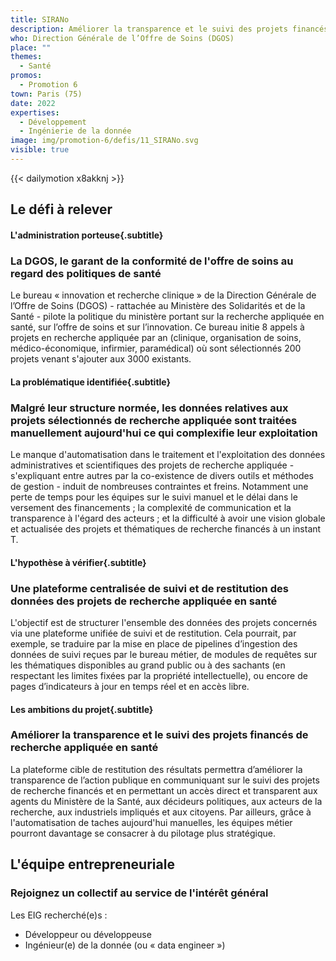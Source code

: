 ```yaml
---
title: SIRANo
description: Améliorer la transparence et le suivi des projets financés de recherche appliquée en santé 
who: Direction Générale de l’Offre de Soins (DGOS)
place: ""
themes:
  - Santé
promos:
  - Promotion 6
town: Paris (75)
date: 2022
expertises:
  - Développement
  - Ingénierie de la donnée
image: img/promotion-6/defis/11_SIRANo.svg
visible: true
---
```


{{< dailymotion x8akknj >}}

## Le défi à relever

#### L'administration porteuse{.subtitle}
### La DGOS, le garant de la conformité de l'offre de soins au regard des politiques de santé
Le bureau « innovation et recherche clinique » de la Direction Générale de l’Offre de Soins (DGOS) - rattachée au Ministère des Solidarités et de la Santé - pilote la politique du ministère portant sur la recherche appliquée en santé, sur l’offre de soins et sur l’innovation.
Ce bureau initie 8 appels à projets en recherche appliquée par an (clinique, organisation de soins, médico-économique, infirmier, paramédical) où sont sélectionnés 200 projets venant s'ajouter aux 3000 existants.

#### La problématique identifiée{.subtitle}
### Malgré leur structure normée, les données relatives aux projets sélectionnés de recherche appliquée sont traitées manuellement aujourd'hui ce qui complexifie leur exploitation
Le manque d'automatisation dans le traitement et l'exploitation des données administratives et scientifiques des projets de recherche appliquée - s'expliquant entre autres par la co-existence de divers outils et méthodes de gestion - induit de nombreuses contraintes et freins. Notamment une perte de temps pour les équipes sur le suivi manuel et le délai dans le versement des financements ; la complexité de communication et la transparence à l'égard des acteurs ; et la difficulté à avoir une vision globale et actualisée des projets et thématiques de recherche financés à un instant T.

#### L'hypothèse à vérifier{.subtitle}
### Une plateforme centralisée de suivi et de restitution des données des projets de recherche appliquée en santé
L'objectif est de structurer l'ensemble des données des projets concernés via une plateforme unifiée de suivi et de restitution.
Cela pourrait, par exemple, se traduire par la mise en place de pipelines d’ingestion des données de suivi reçues par le bureau métier, de modules de requêtes sur les thématiques disponibles au grand public ou à des sachants (en respectant les limites fixées par la propriété intellectuelle), ou encore de pages d’indicateurs à jour en temps réel et en accès libre.

#### Les ambitions du projet{.subtitle}
### Améliorer la transparence et le suivi des projets financés de recherche appliquée en santé
La plateforme cible de restitution des résultats permettra d’améliorer la transparence de l’action publique en communiquant sur le suivi des projets de recherche financés et en permettant un accès direct et transparent aux agents du Ministère de la Santé, aux décideurs politiques, aux acteurs de la recherche, aux industriels impliqués et aux citoyens.
Par ailleurs, grâce à l'automatisation de taches aujourd'hui manuelles, les équipes métier pourront davantage se consacrer à du pilotage plus stratégique.

## L'équipe entrepreneuriale
### Rejoignez un collectif au service de l'intérêt général

Les EIG recherché(e)s :
* Développeur ou développeuse
* Ingénieur(e) de la donnée (ou « data engineer »)